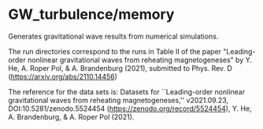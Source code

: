 # GW_turbulence/memory

Generates gravitational wave results from numerical simulations.

The run directories correspond to the runs in Table II of the paper "Leading-order nonlinear gravitational waves from
reheating magnetogeneses" by Y. He, A. Roper Pol, & A. Brandenburg (2021), submitted to Phys. Rev. D (https://arxiv.org/abs/2110.14456)

The reference for the data sets is: Datasets for ``Leading-order nonlinear gravitational waves from
reheating magnetogeneses,'' v2021.09.23, DOI:10.5281/zenodo.5524454 (https://zenodo.org/record/5524454),
 Y. He, A. Brandenburg, & A. Roper Pol (2021).
